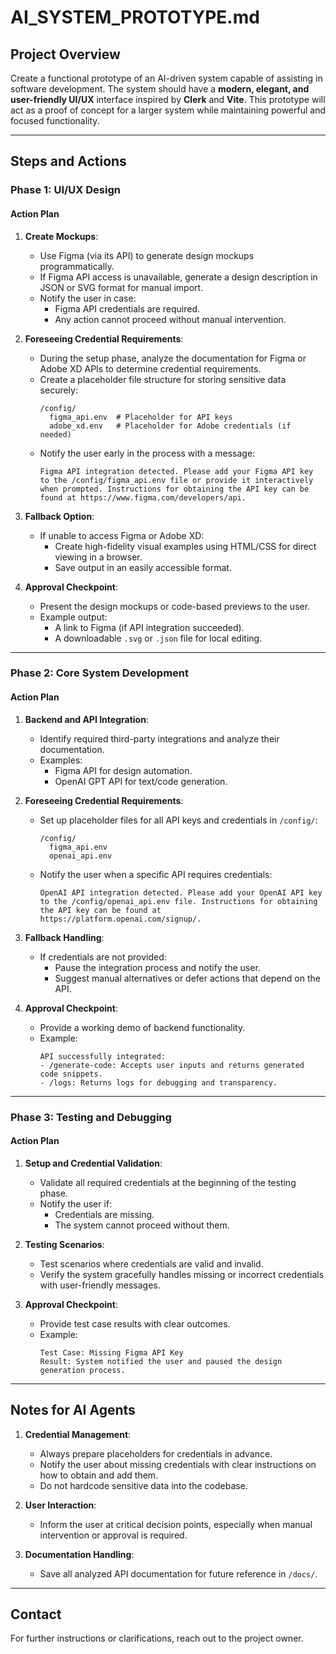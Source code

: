 # AI_SYSTEM_PROTOTYPE.md

## Project Overview
Create a functional prototype of an AI-driven system capable of assisting in software development. The system should have a **modern, elegant, and user-friendly UI/UX** interface inspired by **Clerk** and **Vite**. This prototype will act as a proof of concept for a larger system while maintaining powerful and focused functionality.

---

## Steps and Actions

### Phase 1: UI/UX Design

#### Action Plan
1. **Create Mockups**:
   - Use Figma (via its API) to generate design mockups programmatically.
   - If Figma API access is unavailable, generate a design description in JSON or SVG format for manual import.
   - Notify the user in case:
     - Figma API credentials are required.
     - Any action cannot proceed without manual intervention.

2. **Foreseeing Credential Requirements**:
   - During the setup phase, analyze the documentation for Figma or Adobe XD APIs to determine credential requirements.
   - Create a placeholder file structure for storing sensitive data securely:
     ```
     /config/
       figma_api.env  # Placeholder for API keys
       adobe_xd.env   # Placeholder for Adobe credentials (if needed)
     ```
   - Notify the user early in the process with a message:
     ```
     Figma API integration detected. Please add your Figma API key to the /config/figma_api.env file or provide it interactively when prompted. Instructions for obtaining the API key can be found at https://www.figma.com/developers/api.
     ```

3. **Fallback Option**:
   - If unable to access Figma or Adobe XD:
     - Create high-fidelity visual examples using HTML/CSS for direct viewing in a browser.
     - Save output in an easily accessible format.

4. **Approval Checkpoint**:
   - Present the design mockups or code-based previews to the user.
   - Example output:
     - A link to Figma (if API integration succeeded).
     - A downloadable `.svg` or `.json` file for local editing.

---

### Phase 2: Core System Development

#### Action Plan
1. **Backend and API Integration**:
   - Identify required third-party integrations and analyze their documentation.
   - Examples:
     - Figma API for design automation.
     - OpenAI GPT API for text/code generation.

2. **Foreseeing Credential Requirements**:
   - Set up placeholder files for all API keys and credentials in `/config/`:
     ```
     /config/
       figma_api.env
       openai_api.env
     ```
   - Notify the user when a specific API requires credentials:
     ```
     OpenAI API integration detected. Please add your OpenAI API key to the /config/openai_api.env file. Instructions for obtaining the API key can be found at https://platform.openai.com/signup/.
     ```

3. **Fallback Handling**:
   - If credentials are not provided:
     - Pause the integration process and notify the user.
     - Suggest manual alternatives or defer actions that depend on the API.

4. **Approval Checkpoint**:
   - Provide a working demo of backend functionality.
   - Example:
     ```
     API successfully integrated:
     - /generate-code: Accepts user inputs and returns generated code snippets.
     - /logs: Returns logs for debugging and transparency.
     ```

---

### Phase 3: Testing and Debugging

#### Action Plan
1. **Setup and Credential Validation**:
   - Validate all required credentials at the beginning of the testing phase.
   - Notify the user if:
     - Credentials are missing.
     - The system cannot proceed without them.

2. **Testing Scenarios**:
   - Test scenarios where credentials are valid and invalid.
   - Verify the system gracefully handles missing or incorrect credentials with user-friendly messages.

3. **Approval Checkpoint**:
   - Provide test case results with clear outcomes.
   - Example:
     ```
     Test Case: Missing Figma API Key
     Result: System notified the user and paused the design generation process.
     ```

---

## Notes for AI Agents
1. **Credential Management**:
   - Always prepare placeholders for credentials in advance.
   - Notify the user about missing credentials with clear instructions on how to obtain and add them.
   - Do not hardcode sensitive data into the codebase.

2. **User Interaction**:
   - Inform the user at critical decision points, especially when manual intervention or approval is required.

3. **Documentation Handling**:
   - Save all analyzed API documentation for future reference in `/docs/`.

---

## Contact
For further instructions or clarifications, reach out to the project owner.
